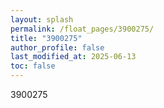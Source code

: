 ```yaml
---
layout: splash
permalink: /float_pages/3900275/
title: "3900275"
author_profile: false
last_modified_at: 2025-06-13
toc: false
---
```

 
3900275
